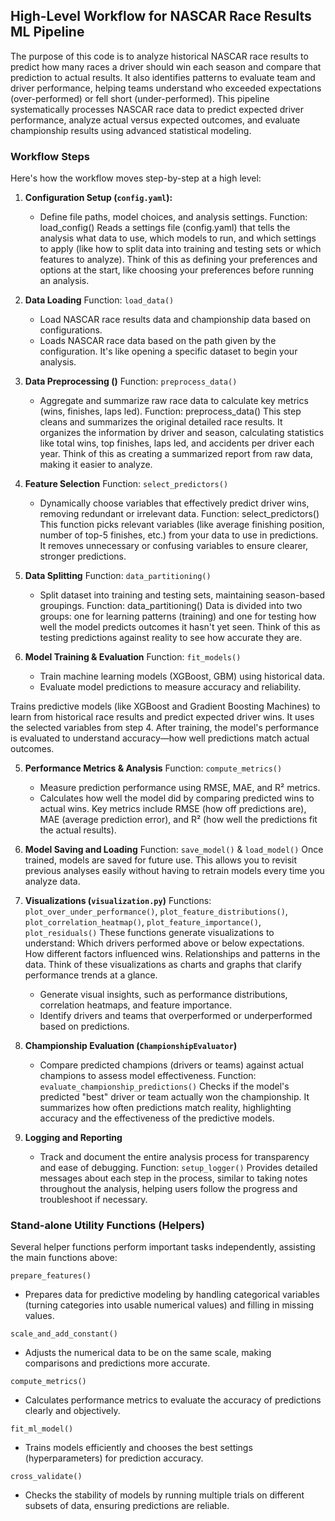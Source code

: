 ## High-Level Workflow for NASCAR Race Results ML Pipeline
The purpose of this code is to analyze historical NASCAR race results to predict how many races a driver should win each season and compare that prediction to actual results. It also identifies patterns to evaluate team and driver performance, helping teams understand who exceeded expectations (over-performed) or fell short (under-performed). This pipeline systematically processes NASCAR race data to predict expected driver performance, analyze actual versus expected outcomes, and evaluate championship results using advanced statistical modeling.

### Workflow Steps
Here's how the workflow moves step-by-step at a high level:

1. **Configuration Setup (`config.yaml`):**
   - Define file paths, model choices, and analysis settings.
Function: load_config()
Reads a settings file (config.yaml) that tells the analysis what data to use, which models to run, and which settings to apply (like how to split data into training and testing sets or which features to analyze).
Think of this as defining your preferences and options at the start, like choosing your preferences before running an analysis.

2. **Data Loading**
Function: `load_data()`
   - Load NASCAR race results data and championship data based on configurations.
   - Loads NASCAR race data based on the path given by the configuration. It's like opening a specific dataset to begin your analysis.

3. **Data Preprocessing ()**
Function: `preprocess_data()`
   - Aggregate and summarize raw race data to calculate key metrics (wins, finishes, laps led).
Function: preprocess_data()
This step cleans and summarizes the original detailed race results. It organizes the information by driver and season, calculating statistics like total wins, top finishes, laps led, and accidents per driver each year.
Think of this as creating a summarized report from raw data, making it easier to analyze.

4. **Feature Selection**
Function: `select_predictors()`
   - Dynamically choose variables that effectively predict driver wins, removing redundant or irrelevant data.
Function: select_predictors()
This function picks relevant variables (like average finishing position, number of top-5 finishes, etc.) from your data to use in predictions. It removes unnecessary or confusing variables to ensure clearer, stronger predictions.

5. **Data Splitting**
Function: `data_partitioning()`
   - Split dataset into training and testing sets, maintaining season-based groupings.
Function: data_partitioning()
Data is divided into two groups: one for learning patterns (training) and one for testing how well the model predicts outcomes it hasn't yet seen. Think of this as testing predictions against reality to see how accurate they are.

4. **Model Training & Evaluation**
Function: `fit_models()`
   - Train machine learning models (XGBoost, GBM) using historical data.
   - Evaluate model predictions to measure accuracy and reliability.

Trains predictive models (like XGBoost and Gradient Boosting Machines) to learn from historical race results and predict expected driver wins. It uses the selected variables from step 4.
After training, the model's performance is evaluated to understand accuracy—how well predictions match actual outcomes.

5. **Performance Metrics & Analysis**
Function: `compute_metrics()`
   - Measure prediction performance using RMSE, MAE, and R² metrics.
   - Calculates how well the model did by comparing predicted wins to actual wins. Key metrics include RMSE (how off predictions are), MAE (average prediction error), and R² (how well the predictions fit the actual results).

6. **Model Saving and Loading**
Function: `save_model()` & `load_model()`
Once trained, models are saved for future use. This allows you to revisit previous analyses easily without having to retrain models every time you analyze data.

7. **Visualizations (`visualization.py`)**
Functions: `plot_over_under_performance()`, `plot_feature_distributions()`, `plot_correlation_heatmap()`, `plot_feature_importance()`, `plot_residuals()`
These functions generate visualizations to understand:
Which drivers performed above or below expectations.
How different factors influenced wins.
Relationships and patterns in the data.
Think of these visualizations as charts and graphs that clarify performance trends at a glance.
   - Generate visual insights, such as performance distributions, correlation heatmaps, and feature importance.
   - Identify drivers and teams that overperformed or underperformed based on predictions.

8. **Championship Evaluation (`ChampionshipEvaluator`)**
   - Compare predicted champions (drivers or teams) against actual champions to assess model effectiveness.
Function: `evaluate_championship_predictions()`
Checks if the model's predicted "best" driver or team actually won the championship. It summarizes how often predictions match reality, highlighting accuracy and the effectiveness of the predictive models.

9. **Logging and Reporting**
   - Track and document the entire analysis process for transparency and ease of debugging.
Function: `setup_logger()`
Provides detailed messages about each step in the process, similar to taking notes throughout the analysis, helping users follow the progress and troubleshoot if necessary.

### Stand-alone Utility Functions (Helpers)
Several helper functions perform important tasks independently, assisting the main functions above:

`prepare_features()`
- Prepares data for predictive modeling by handling categorical variables (turning categories into usable numerical values) and filling in missing values.

`scale_and_add_constant()`
- Adjusts the numerical data to be on the same scale, making comparisons and predictions more accurate.

`compute_metrics()`
- Calculates performance metrics to evaluate the accuracy of predictions clearly and objectively.

`fit_ml_model()`
- Trains models efficiently and chooses the best settings (hyperparameters) for prediction accuracy.

`cross_validate()`
- Checks the stability of models by running multiple trials on different subsets of data, ensuring predictions are reliable.
